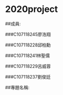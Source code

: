 # 2020project

##成員:

###C107118245廖浩翔

###C107118228邱柏勳

###C107118241林聖儒

###C107118229呂威蓉

###C107118237劉俊廷

##專題名稱:
